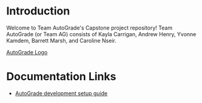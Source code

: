 # Introduction

Welcome to Team AutoGrade's Capstone project repository!
Team AutoGrade (or Team AG) consists of Kayla Carrigan,
Andrew Henry, Yvonne Kamdem, Barrett Marsh, and Caroline Nseir.

[AutoGrade Logo](logo/logo.png)

# Documentation Links

- [AutoGrade development setup guide](docs/development-setup.md)
